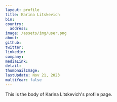 ```yaml
---
layout: profile
title: Karina Litskevich
bio: 
country:
  address:
image: /assets/img/user.png
about:
github:
twitter: 
linkedin:
company: 
mediaLink:
detail:
thumbnailImage:
lastUpdate: Nov 21, 2023
multiYear: false
---
```


This is the body of Karina Litskevich's profile page.
